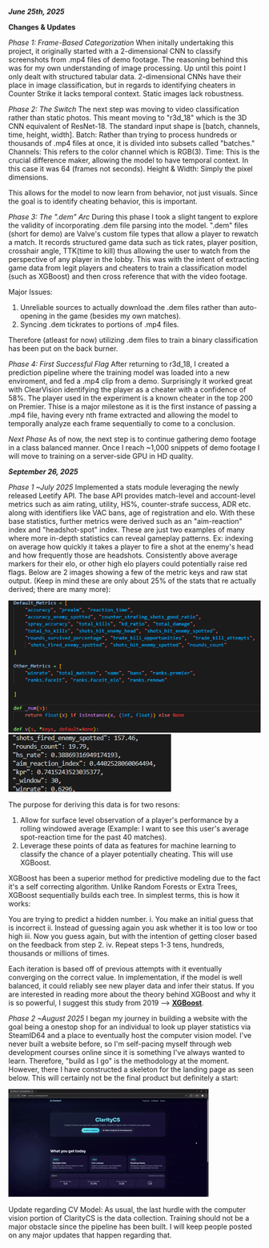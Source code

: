 ***June 25th, 2025***

**Changes & Updates**

*Phase 1: Frame-Based Categorization*
When initally undertaking this project, it originally started with a 2-dimensional CNN to classify screenshots from .mp4 files of demo footage.
The reasoning behind this was for my own understanding of image processing. Up until this point I only dealt with structured tabular data.
2-dimensional CNNs have their place in image classification, but in regards to identifying cheaters in Counter Strike it lacks temporal context.
Static images lack robustness.

*Phase 2: The Switch*
The next step was moving to video classification rather than static photos. This meant moving to "r3d_18" which is the 3D CNN equivalent of ResNet-18.
The standard input shape is [batch, channels, time, height, width].
Batch: Rather than trying to process hundreds or thousands of .mp4 files at once, it is divided into subsets called "batches."
Channels: This refers to the color channel which is RGB(3).
Time: This is the crucial difference maker, allowing the model to have temporal context. In this case it was 64 (frames not seconds).
Height & Width: Simply the pixel dimensions.

This allows for the model to now learn from behavior, not just visuals. Since the goal is to identify cheating behavior, this is important.


*Phase 3: The ".dem" Arc*
During this phase I took a slight tangent to explore the validity of incorporating .dem file parsing into the model. ".dem" files (short for demo)
are Valve's custom file types that allow a player to rewatch a match. It records structured game data such as tick rates, player position, crosshair angle, TTK(time to kill) thus allowing the user to watch from the perspective of any player in the lobby.
This was with the intent of extracting game data from legit players and cheaters to train a classification model (such as XGBoost) and then cross reference that with the video footage.

Major Issues: 
1. Unreliable sources to actually download the .dem files rather than auto-opening in the game (besides my own matches).
2. Syncing .dem tickrates to portions of .mp4 files. 

Therefore (atleast for now) utilizing .dem files to train a binary classification has been put on the back burner.


*Phase 4: First Successful Flag*
After returning to r3d_18, I created a prediction pipeline where the training model was loaded into a new enviroment, and fed a .mp4 clip from a demo.
Surprisingly it worked great with ClearVision identifying the player as a cheater with a confidence of 58%. The player used in the experiment is a known cheater in the top 200 on Premier.
Thise is a major milestone as it is the first instance of passing a .mp4 file, having every nth frame extracted and allowing the model to temporally analyze each frame sequentially to come to a conclusion.


*Next Phase*
As of now, the next step is to continue gathering demo footage in a class balanced manner. Once I reach ~1,000 snippets of demo footage I will move to training on a server-side GPU in HD quality.





***September 26, 2025***

*Phase 1 ~July 2025*
Implemented a stats module leveraging the newly released Leetify API. The base API provides match-level and account-level metrics such as aim rating, utility, HS%, counter-strafe success, ADR etc. along with identifiers like VAC bans, age of registration and elo. With these base statistics, further metrics were derived such as an "aim-reaction" index and "headshot-spot" index. These are just two examples of many where more in-depth statistics can reveal gameplay patterns. Ex: indexing on average how quickly it takes a player to fire a shot at the enemy's head and how frequently those are headshots. Consistently above average markers for their elo, or other high elo players could potentially raise red flags. Below are 2 images showing a few of the metric keys and raw stat output. (Keep in mind these are only about 25% of the stats that re actually derived; there are many more):

![MetricKeys](media/MetricKeys.png)
![Raw Output Subsample](media/RawStatOutputExample.png)


The purpose for deriving this data is for two resons:
1. Allow for surface level observation of a player's performance by a rolling windowed average (Example: I want to see this user's average spot-reaction time for the past 40 matches).
2. Leverage these points of data as features for machine learning to classify the chance of a player potentially cheating. This will use XGBoost.

XGBoost has been a superior method for predictive modeling due to the fact it's a self correcting algorithm. Unlike Random Forests or Extra Trees, XGBoost sequentially builds each tree. In simplest terms, this is how it works:

You are trying to predict a hidden number.
i. You make an initial guess that is incorrect
ii. Instead of guessing again you ask whether it is too low or too high
iii. Now you guess again, but with the intention of getting closer based on the feedback from step 2.
iv. Repeat steps 1-3 tens, hundreds, thousands or millions of times.

Each iteration is based off of previous attempts with it eventually converging on the correct value. In implementation, if the model is well balanced, it could reliably see new player data and infer their status. If you are interested in reading more about the theory behind XGBoost and why it is so powerful, I suggest this study from 2019 --> [**XGBoost**](https://arxiv.org/pdf/1911.01914).


*Phase 2 ~August 2025*
I began my journey in building a website with the goal being a onestop shop for an individual to look up player statistics via SteamID64 and a place to eventually host the computer vision model. I've never built a website before, so I'm self-pacing myself through web development courses online since it is something I've always wanted to learn. Therefore, "build as I go" is the methodology at the moment. However, there I have constructed a skeleton for the landing page as seen below. This will certainly not be the final product but definitely a start:

![Landing Page Skeleton](media/landingskeleton.gif)


Update regarding CV Model: As usual, the last hurdle with the computer vision portion of ClarityCS is the data collection. Training should not be a major obstacle since the pipeline has been built. I will keep people posted on any major updates that happen regarding that.


